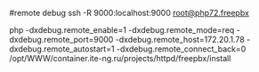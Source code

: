 #remote debug
ssh -R 9000:localhost:9000 root@php72.freepbx 

php -dxdebug.remote_enable=1 -dxdebug.remote_mode=req -dxdebug.remote_port=9000 -dxdebug.remote_host=172.20.1.78 -dxdebug.remote_autostart=1  -dxdebug.remote_connect_back=0 /opt/WWW/container.ite-ng.ru/projects/httpd/freepbx/install


